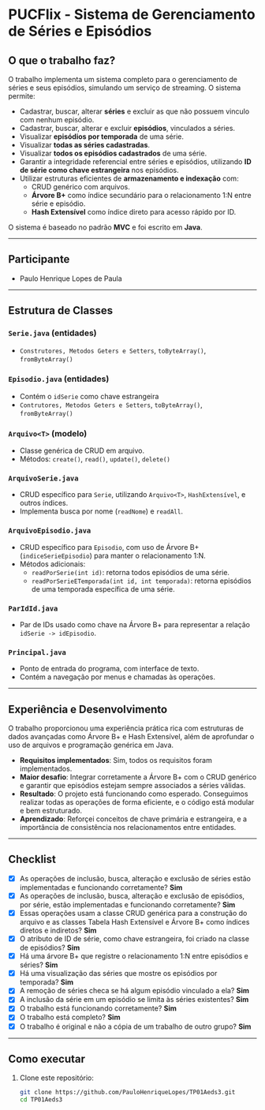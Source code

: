# PUCFlix - Sistema de Gerenciamento de Séries e Episódios

## O que o trabalho faz?

O trabalho implementa um sistema completo para o gerenciamento de séries e seus episódios, simulando um serviço de streaming. O sistema permite:

- Cadastrar, buscar, alterar **séries** e excluir as que não possuem vinculo com nenhum episódio.
- Cadastrar, buscar, alterar e excluir **episódios**, vinculados a séries.
- Visualizar **episódios por temporada** de uma série.
- Visualizar **todas as séries cadastradas**.
- Visualizar **todos os episódios cadastrados** de uma série.
- Garantir a integridade referencial entre séries e episódios, utilizando **ID de série como chave estrangeira** nos episódios.
- Utilizar estruturas eficientes de **armazenamento e indexação** com:
  - CRUD genérico com arquivos.
  - **Árvore B+** como índice secundário para o relacionamento 1:N entre série e episódio.
  - **Hash Extensível** como índice direto para acesso rápido por ID.

O sistema é baseado no padrão **MVC** e foi escrito em **Java**.

---

## Participante

- Paulo Henrique Lopes de Paula

---

## Estrutura de Classes

### `Serie.java` (entidades)
- `Construtores, Metodos Geters e Setters`, `toByteArray()`, `fromByteArray()`

### `Episodio.java` (entidades)
- Contém o `idSerie` como chave estrangeira
- `Contrutores, Metodos Geters e Setters`, `toByteArray()`, `fromByteArray()`

### `Arquivo<T>` (modelo)
- Classe genérica de CRUD em arquivo.
- Métodos: `create()`, `read()`, `update()`, `delete()`

### `ArquivoSerie.java`
- CRUD específico para `Serie`, utilizando `Arquivo<T>`, `HashExtensível`, e outros índices.
- Implementa busca por nome (`readNome`) e `readAll`.

### `ArquivoEpisodio.java`
- CRUD específico para `Episodio`, com uso de Árvore B+ (`indiceSerieEpisodio`) para manter o relacionamento 1:N.
- Métodos adicionais:
  - `readPorSerie(int id)`: retorna todos episódios de uma série.
  - `readPorSerieETemporada(int id, int temporada)`: retorna episódios de uma temporada específica de uma série.

### `ParIdId.java`
- Par de IDs usado como chave na Árvore B+ para representar a relação `idSerie -> idEpisodio`.

### `Principal.java`
- Ponto de entrada do programa, com interface de texto.
- Contém a navegação por menus e chamadas às operações.

---

## Experiência e Desenvolvimento

O trabalho proporcionou uma experiência prática rica com estruturas de dados avançadas como Árvore B+ e Hash Extensível, além de aprofundar o uso de arquivos e programação genérica em Java.

- **Requisitos implementados**: Sim, todos os requisitos foram implementados.
- **Maior desafio**: Integrar corretamente a Árvore B+ com o CRUD genérico e garantir que episódios estejam sempre associados a séries válidas.
- **Resultado**: O projeto está funcionando como esperado. Conseguimos realizar todas as operações de forma eficiente, e o código está modular e bem estruturado.
- **Aprendizado**: Reforçei conceitos de chave primária e estrangeira, e a importância de consistência nos relacionamentos entre entidades.

---

## Checklist

- [x] As operações de inclusão, busca, alteração e exclusão de séries estão implementadas e funcionando corretamente? **Sim**
- [x] As operações de inclusão, busca, alteração e exclusão de episódios, por série, estão implementadas e funcionando corretamente? **Sim**
- [x] Essas operações usam a classe CRUD genérica para a construção do arquivo e as classes Tabela Hash Extensível e Árvore B+ como índices diretos e indiretos? **Sim**
- [x] O atributo de ID de série, como chave estrangeira, foi criado na classe de episódios? **Sim**
- [x] Há uma árvore B+ que registre o relacionamento 1:N entre episódios e séries? **Sim**
- [x] Há uma visualização das séries que mostre os episódios por temporada? **Sim**
- [x] A remoção de séries checa se há algum episódio vinculado a ela? **Sim**
- [x] A inclusão da série em um episódio se limita às séries existentes? **Sim**
- [x] O trabalho está funcionando corretamente? **Sim**
- [x] O trabalho está completo? **Sim**
- [x] O trabalho é original e não a cópia de um trabalho de outro grupo? **Sim**

---

## Como executar

1. Clone este repositório:
   ```bash
   git clone https://github.com/PauloHenriqueLopes/TP01Aeds3.git
   cd TP01Aeds3
